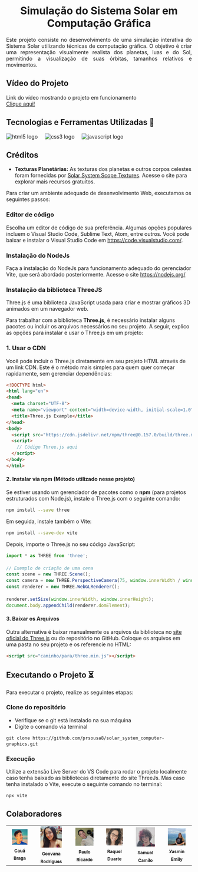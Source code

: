 <div align="center">
  <h1> Simulação do Sistema Solar em Computação Gráfica</h1>
</div>

<p align="justify">Este projeto consiste no desenvolvimento de uma simulação interativa do Sistema Solar utilizando técnicas de computação gráfica. O objetivo é criar uma representação visualmente realista dos planetas, luas e do Sol, permitindo a visualização de suas órbitas, tamanhos relativos e movimentos.</p>

## Vídeo do Projeto

Link do vídeo mostrando o projeto em funcionamento <br>
<a href="https://www.youtube.com/watch?v=ocT24-XLqZc" target="blank"> Clique aqui!</a>

## Tecnologias e Ferramentas Utilizadas 🔧

<div align="left">
  <img src="https://cdn.jsdelivr.net/gh/devicons/devicon/icons/html5/html5-original.svg" height="30" alt="html5 logo"  />
  <img width="12" />
  <img src="https://cdn.jsdelivr.net/gh/devicons/devicon/icons/css3/css3-original.svg" height="30" alt="css3 logo"  />
  <img width="12" />
  <img src="https://cdn.jsdelivr.net/gh/devicons/devicon@latest/icons/javascript/javascript-original.svg" height="30" alt="javascript logo"/>
  <img width="12" />
  
## Créditos

- **Texturas Planetárias:** As texturas dos planetas e outros corpos celestes foram fornecidas por [Solar System Scope Textures](https://www.solarsystemscope.com/textures/). Acesse o site para explorar mais recursos gratuitos.

Para criar um ambiente adequado de desenvolvimento Web, executamos os seguintes passos:


### Editor de código

Escolha um editor de código de sua preferência. Algumas opções populares incluem o Visual Studio Code, Sublime Text, Atom, entre outros. Você pode baixar e instalar o Visual Studio Code em https://code.visualstudio.com/.

### Instalação do NodeJs

Faça a instalação do NodeJs para funcionamento adequado do gerenciador Vite, que será abordado posteriormente. Acesse o site https://nodejs.org/

### Instalação da biblioteca ThreeJS


Three.js é uma biblioteca JavaScript usada para criar e mostrar gráficos 3D animados em um navegador web. 

Para trabalhar com a biblioteca **Three.js**, é necessário instalar alguns pacotes ou incluir os arquivos necessários no seu projeto. A seguir, explico as opções para instalar e usar o Three.js em um projeto:


### 1. **Usar o CDN**
Você pode incluir o Three.js diretamente em seu projeto HTML através de um link CDN. Este é o método mais simples para quem quer começar rapidamente, sem gerenciar dependências:

```html
<!DOCTYPE html>
<html lang="en">
<head>
  <meta charset="UTF-8">
  <meta name="viewport" content="width=device-width, initial-scale=1.0">
  <title>Three.js Example</title>
</head>
<body>
  <script src="https://cdn.jsdelivr.net/npm/three@0.157.0/build/three.min.js"></script>
  <script>
    // Código Three.js aqui
  </script>
</body>
</html>
```


#### 2. **Instalar via npm (Método utilizado nesse projeto)**
Se estiver usando um gerenciador de pacotes como o **npm** (para projetos estruturados com Node.js), instale o Three.js com o seguinte comando:

```bash
npm install --save three
```
Em seguida, instale também o Vite:

```bash
npm install --save-dev vite
```
Depois, importe o Three.js no seu código JavaScript:

```javascript
import * as THREE from 'three';

// Exemplo de criação de uma cena
const scene = new THREE.Scene();
const camera = new THREE.PerspectiveCamera(75, window.innerWidth / window.innerHeight, 0.1, 1000);
const renderer = new THREE.WebGLRenderer();

renderer.setSize(window.innerWidth, window.innerHeight);
document.body.appendChild(renderer.domElement);
```

#### 3. **Baixar os Arquivos**
Outra alternativa é baixar manualmente os arquivos da biblioteca no [site oficial do Three.js](https://threejs.org/) ou do repositório no GitHub. Coloque os arquivos em uma pasta no seu projeto e os referencie no HTML:

```html
<script src="caminho/para/three.min.js"></script>
```


## Executando o Projeto ⏳

Para executar o projeto, realize as seguintes etapas:

### Clone do repositório

- Verifique se o git está instalado na sua máquina
- Digite o comando via terminal

~~~
git clone https://github.com/prsousa8/solar_system_computer-graphics.git
~~~


### Execução

Utilize a extensão Live Server do VS Code para rodar o projeto localmente caso tenha baixado as bibliotecas diretamente do site ThreeJs. Mas caso tenha instalado o Vite, execute o seguinte comando no terminal:

```bash
npx vite
```

## Colaboradores

<table align="center">
<tr>
  <td align="center"><a href="https://github.com/caua-braga-de-lima"><img src="assets/equipe/caua.jpeg" width="70%;" alt="Cauã Braga"/><br /><sub><b>Cauã Braga</b></sub></a><br/></td>
  <td align="center"><a href="https://github.com/Geovanarsouza"><img src="assets/equipe/geo.jpg" width="70%;" alt="Geovana Rodrigues"/><br /><sub><b>Geovana Rodrigues</b></sub></a><br/></td>
  <td align="center"><a href="https://github.com/prsousa8"><img src="assets/equipe/paulo.jpeg" width="70%;" alt="Paulo Ricardo"/><br /><sub><b>Paulo Ricardo</b></sub></a><br/></td>
  <td align="center"><a href="https://github.com/Raquel-Luis-Duarte"><img src="assets/equipe/raquel.jpeg" width="70%;" alt="Raquel Duarte"/><br /><sub><b>Raquel Duarte</b></sub></a><br/></td>
  <td align="center"><a href="https://github.com/Samuel-C-C"><img src="assets/equipe/samuel.jpeg" width="70%;" alt="Samuel Camilo"/><br /><sub><b>Samuel Camilo</b></sub></a><br/></td>
  <td align="center"><a href="https://github.com/YasminEmily"><img src="assets/equipe/yasmin.jpeg" width="70%;" alt="Yasmin Emily"/><br /><sub><b>Yasmin Emily</b></sub></a><br/></td>
</tr>
</table>
